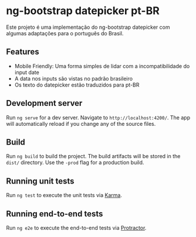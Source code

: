 # ng-bootstrap datepicker pt-BR

Este projeto é uma implementação do ng-bootstrap datepicker com algumas adaptações para o português do Brasil.

## Features
- Mobile Friendly: Uma forma simples de lidar com a incompatibilidade do input date
- A data nos inputs são vistas no padrão brasileiro
- Os texto do datepicker estão traduzidos para pt-BR


## Development server

Run `ng serve` for a dev server. Navigate to `http://localhost:4200/`. The app will automatically reload if you change any of the source files.

## Build

Run `ng build` to build the project. The build artifacts will be stored in the `dist/` directory. Use the `-prod` flag for a production build.

## Running unit tests

Run `ng test` to execute the unit tests via [Karma](https://karma-runner.github.io).

## Running end-to-end tests

Run `ng e2e` to execute the end-to-end tests via [Protractor](http://www.protractortest.org/).
